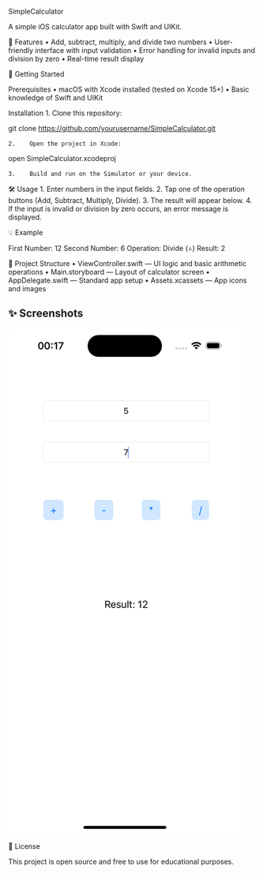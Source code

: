 SimpleCalculator

A simple iOS calculator app built with Swift and UIKit.

📱 Features
    •    Add, subtract, multiply, and divide two numbers
    •    User-friendly interface with input validation
    •    Error handling for invalid inputs and division by zero
    •    Real-time result display

🚀 Getting Started

Prerequisites
    •    macOS with Xcode installed (tested on Xcode 15+)
    •    Basic knowledge of Swift and UIKit

Installation
    1.    Clone this repository:

git clone https://github.com/yourusername/SimpleCalculator.git


    2.    Open the project in Xcode:

open SimpleCalculator.xcodeproj


    3.    Build and run on the Simulator or your device.

🛠 Usage
    1.    Enter numbers in the input fields.
    2.    Tap one of the operation buttons (Add, Subtract, Multiply, Divide).
    3.    The result will appear below.
    4.    If the input is invalid or division by zero occurs, an error message is displayed.

💡 Example

First Number: 12
Second Number: 6
Operation: Divide (÷)
Result: 2

📂 Project Structure
    •    ViewController.swift — UI logic and basic arithmetic operations
    •    Main.storyboard — Layout of calculator screen
    •    AppDelegate.swift — Standard app setup
    •    Assets.xcassets — App icons and images

## ✨ Screenshots

![Main Screen](screenshots/main_screen.png)

📄 License

This project is open source and free to use for educational purposes.

